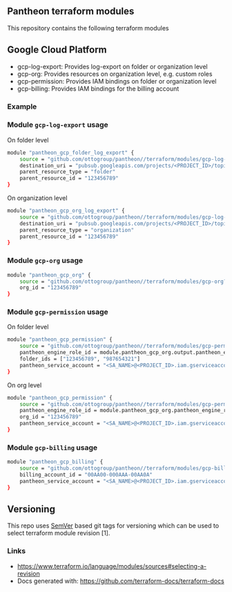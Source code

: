 ## Pantheon terraform modules

This repository contains the following terraform modules 


## Google Cloud Platform

- gcp-log-export: Provides log-export on folder or organization level
- gcp-org: Provides resources on organization level, e.g. custom roles
- gcp-permission: Provides IAM bindings on folder or organization level
- gcp-billing: Provides IAM bindings for the billing account


### Example 

### Module `gcp-log-export` usage
On folder level

```bash
module "pantheon_gcp_folder_log_export" {
    source = "github.com/ottogroup/pantheon//terraform/modules/gcp-log-export?ref=v1.0.3"
    destination_uri = "pubsub.googleapis.com/projects/<PROJECT_ID>/topics/<TOPIC_NAME>"
    parent_resource_type = "folder"
    parent_resource_id = "123456789"
}
```

On organization level
```bash
module "pantheon_gcp_org_log_export" {
    source = "github.com/ottogroup/pantheon//terraform/modules/gcp-log-export?ref=v1.0.3"
    destination_uri = "pubsub.googleapis.com/projects/<PROJECT_ID>/topics/<TOPIC_NAME>"
    parent_resource_type = "organization"
    parent_resource_id = "123456789"
}
```

### Module `gcp-org` usage

```bash
module "pantheon_gcp_org" {
    source = "github.com/ottogroup/pantheon//terraform/modules/gcp-org?ref=v1.0.3"
    org_id = "123456789"
}
```

### Module `gcp-permission` usage

On folder level

```bash
module "pantheon_gcp_permission" {
    source = "github.com/ottogroup/pantheon//terraform/modules/gcp-permission?ref=v1.0.3"
    pantheon_engine_role_id = module.pantheon_gcp_org.output.pantheon_engine_role_id
    folder_ids = ["123456789", "987654321"]
    pantheon_service_account = "<SA_NAME>@<PROJECT_ID>.iam.gserviceaccount.com"
}
```

On org level

```bash
module "pantheon_gcp_permission" {
    source = "github.com/ottogroup/pantheon//terraform/modules/gcp-permission?ref=v1.0.3"
    pantheon_engine_role_id = module.pantheon_gcp_org.pantheon_engine_role_id
    org_id = "123456789"
    pantheon_service_account = "<SA_NAME>@<PROJECT_ID>.iam.gserviceaccount.com"
}
```

### Module `gcp-billing` usage

```bash
module "pantheon_gcp_billing" {
    source = "github.com/ottogroup/pantheon//terraform/modules/gcp-billing?ref=v1.0.3"
    billing_account_id = "00AA00-000AAA-00AA0A"
    pantheon_service_account = "<SA_NAME>@<PROJECT_ID>.iam.gserviceaccount.com"
}
```

## Versioning

This repo uses [SemVer](http://semver.org/) based git tags for versioning which can be used to select terraform module revision [1].

### Links

- https://www.terraform.io/language/modules/sources#selecting-a-revision
- Docs generated with: https://github.com/terraform-docs/terraform-docs
